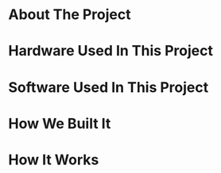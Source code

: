 # About The Project

# Hardware Used In This Project

# Software Used In This Project

# How We Built It

# How It Works


